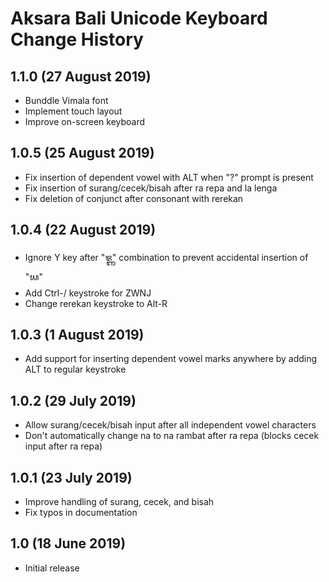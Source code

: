 Aksara Bali Unicode Keyboard Change History
===========================================

1.1.0 (27 August 2019)
----------------------

* Bunddle Vimala font
* Implement touch layout
* Improve on-screen keyboard

1.0.5 (25 August 2019)
----------------------

* Fix insertion of dependent vowel with ALT when "?" prompt is present
* Fix insertion of surang/cecek/bisah after ra repa and la lenga
* Fix deletion of conjunct after consonant with rerekan

1.0.4 (22 August 2019)
----------------------

* Ignore Y key after "ᬚ᭄ᬜ" combination to prevent accidental insertion of "ᬬ"
* Add Ctrl-/ keystroke for ZWNJ
* Change rerekan keystroke to Alt-R

1.0.3 (1 August 2019)
---------------------

* Add support for inserting dependent vowel marks anywhere by adding ALT to regular keystroke

1.0.2 (29 July 2019)
--------------------

* Allow surang/cecek/bisah input after all independent vowel characters
* Don't automatically change na to na rambat after ra repa (blocks cecek input after ra repa)

1.0.1 (23 July 2019)
--------------------

* Improve handling of surang, cecek, and bisah
* Fix typos in documentation

1.0 (18 June 2019)
------------------

* Initial release
